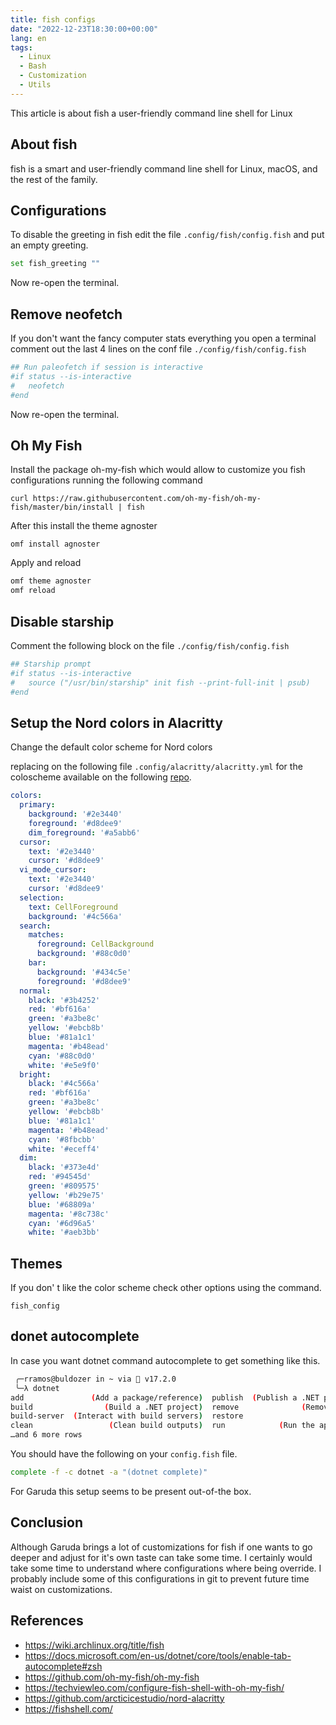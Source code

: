 ```yaml
---
title: fish configs
date: "2022-12-23T18:30:00+00:00"
lang: en
tags:
  - Linux
  - Bash
  - Customization
  - Utils
---
```


This article is about fish a user-friendly command line shell for Linux

## About fish ##

fish is a smart and user-friendly command line shell for Linux, macOS, and the rest of the family.

## Configurations ##

To disable the greeting in fish edit the file `.config/fish/config.fish` and put an empty greeting.

```sh
set fish_greeting ""
```

Now re-open the terminal.

## Remove neofetch ##

If you don't want the fancy computer stats everything you open a terminal comment out the last 4 lines on the conf file `./config/fish/config.fish`

```sh
## Run paleofetch if session is interactive
#if status --is-interactive
#   neofetch
#end
```

Now re-open the terminal.

## Oh My Fish ##

Install the package oh-my-fish which would allow to customize you fish configurations running the following command

`curl https://raw.githubusercontent.com/oh-my-fish/oh-my-fish/master/bin/install | fish`

After this install the theme agnoster

`omf install agnoster`

Apply and reload

```sh
omf theme agnoster
omf reload
```

## Disable starship ##

Comment the following block on the file `./config/fish/config.fish`

```sh
## Starship prompt
#if status --is-interactive
#   source ("/usr/bin/starship" init fish --print-full-init | psub)
#end
```

## Setup the Nord colors in Alacritty ##

Change the default color scheme for Nord colors

replacing on the following file `.config/alacritty/alacritty.yml` for the coloscheme available on the following [repo](https://raw.githubusercontent.com/arcticicestudio/nord-alacritty/develop/src/nord.yml).

```yaml
colors:
  primary:
    background: '#2e3440'
    foreground: '#d8dee9'
    dim_foreground: '#a5abb6'
  cursor:
    text: '#2e3440'
    cursor: '#d8dee9'
  vi_mode_cursor:
    text: '#2e3440'
    cursor: '#d8dee9'
  selection:
    text: CellForeground
    background: '#4c566a'
  search:
    matches:
      foreground: CellBackground
      background: '#88c0d0'
    bar:
      background: '#434c5e'
      foreground: '#d8dee9'
  normal:
    black: '#3b4252'
    red: '#bf616a'
    green: '#a3be8c'
    yellow: '#ebcb8b'
    blue: '#81a1c1'
    magenta: '#b48ead'
    cyan: '#88c0d0'
    white: '#e5e9f0'
  bright:
    black: '#4c566a'
    red: '#bf616a'
    green: '#a3be8c'
    yellow: '#ebcb8b'
    blue: '#81a1c1'
    magenta: '#b48ead'
    cyan: '#8fbcbb'
    white: '#eceff4'
  dim:
    black: '#373e4d'
    red: '#94545d'
    green: '#809575'
    yellow: '#b29e75'
    blue: '#68809a'
    magenta: '#8c738c'
    cyan: '#6d96a5'
    white: '#aeb3bb'
```

## Themes ##

If you don' t like the color scheme check other options using the command.

`fish_config`

## donet autocomplete ##

In case you want dotnet command autocomplete to get something like this.

```bash
 ╭─rramos@buldozer in ~ via  v17.2.0
 ╰─λ dotnet
add               (Add a package/reference)  publish  (Publish a .NET project for deployment)
build                (Build a .NET project)  remove              (Remove a package/reference)
build-server  (Interact with build servers)  restore                   (Restore dependencies)
clean                 (Clean build outputs)  run            (Run the application from source)
…and 6 more rows
```

You should have the following on your `config.fish` file.

```sh
complete -f -c dotnet -a "(dotnet complete)"
```

For Garuda this setup seems to be present out-of-the box.

## Conclusion ##

Although Garuda brings a lot of customizations for fish if one wants to go deeper and adjust for it's own taste can take some time. I certainly would take some time to understand where configurations where being override. I probably include some of this configurations in git to prevent future time waist on customizations.

## References ##

* <https://wiki.archlinux.org/title/fish>
* <https://docs.microsoft.com/en-us/dotnet/core/tools/enable-tab-autocomplete#zsh>
* <https://github.com/oh-my-fish/oh-my-fish>
* <https://techviewleo.com/configure-fish-shell-with-oh-my-fish/>
* <https://github.com/arcticicestudio/nord-alacritty>
* <https://fishshell.com/>

